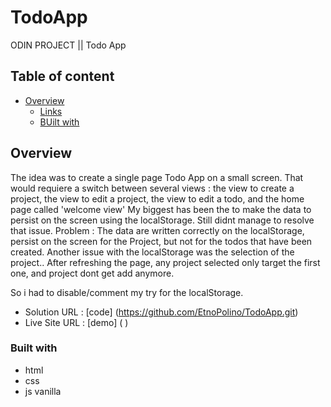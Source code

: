 # TodoApp
ODIN PROJECT || Todo App

## Table of content
- [Overview](#overview)
    - [Links](#links)
    - [BUilt with](#built-with)

## Overview
The idea was to create a single page Todo App on a small screen. That would requiere a switch between several views : the view to create a project, the view to edit a project, the view to edit a todo, and the home page called 'welcome view'
My biggest has been the to make the data to persist on the screen using the localStorage. Still didnt manage to resolve that issue.
Problem : The data are written correctly on the localStorage, persist on the screen for the Project, but not for the todos that have been created.
Another issue with the localStorage was the selection of the project.. After refreshing the page, any project selected only target the first one, and project dont get add anymore.

So i had to disable/comment my try for the localStorage.


- Solution URL : [code] (https://github.com/EtnoPolino/TodoApp.git)
- Live Site URL : [demo] (  )


### Built with

- html
- css
- js vanilla